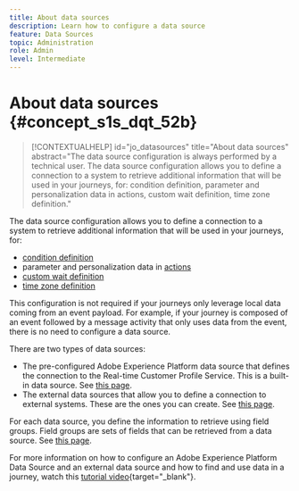 ```yaml
---
title: About data sources
description: Learn how to configure a data source
feature: Data Sources
topic: Administration
role: Admin
level: Intermediate
---
```

# About data sources {#concept_s1s_dqt_52b}

>[!CONTEXTUALHELP]
>id="jo_datasources"
>title="About data sources"
>abstract="The data source configuration is always performed by a technical user. The data source configuration allows you to define a connection to a system to retrieve additional information that will be used in your journeys, for: condition definition, parameter and personalization data in actions, custom wait definition, time zone definition."

The data source configuration allows you to define a connection to a system to retrieve additional information that will be used in your journeys, for:

* [condition definition](../building-journeys/condition-activity.md)
* parameter and personalization data in [actions](../action/action.md)
* [custom wait definition](../building-journeys/wait-activity.md#custom)
* [time zone definition](../building-journeys/timezone-management.md)

This configuration is not required if your journeys only leverage local data coming from an event payload. For example, if your journey is composed of an event followed by a message activity that only uses data from the event, there is no need to configure a data source.

There are two types of data sources:

* The pre-configured Adobe Experience Platform data source that defines the connection to the Real-time Customer Profile Service. This is a built-in data source. See [this page](../datasource/adobe-experience-platform-data-source.md).
* The external data sources that allow you to define a connection to external systems. These are the ones you can create. See [this page](../datasource/external-data-sources.md).

For each data source, you define the information to retrieve using field groups. Field groups are sets of fields that can be retrieved from a data source. See [this page](../datasource/configure-data-sources.md#define-field-groups).

For more information on how to configure an Adobe Experience Platform Data Source and an external data source and how to find and use data in a journey, watch this [tutorial video](https://experienceleague.adobe.com/docs/journey-orchestration-learn/tutorials/configure-data-sources.html){target="_blank"}.
